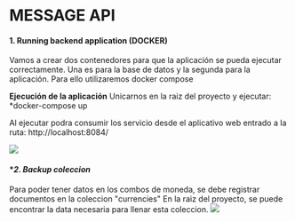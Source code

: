 # MESSAGE API

#### **1. Running backend application (DOCKER)**
Vamos a crear dos contenedores para que la aplicación se pueda ejecutar correctamente. Una es para la base de datos y la segunda para la aplicación. Para ello utilizaremos docker compose

 **Ejecución de la aplicación**
 Unicarnos  en la raiz del proyecto y ejecutar: 
*docker-compose up


Al ejecutar podra consumir los servicio desde el aplicativo web entrado a la ruta:
http://localhost:8084/


![](https://i.imgur.com/K8pSHkj.jpg)


#### **2. Backup coleccion*
Para poder tener datos en los combos de moneda, se debe registrar documentos en la coleccion "currencies"
En la raiz del proyecto, se puede encontrar la data necesaria para llenar esta coleccion.
![](https://i.imgur.com/0qtDS4B.jpg)

